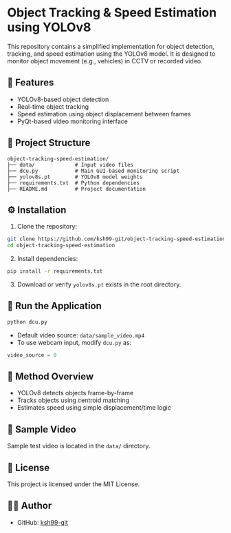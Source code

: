 
# Object Tracking & Speed Estimation using YOLOv8

This repository contains a simplified implementation for object detection, tracking, and speed estimation using the YOLOv8 model. It is designed to monitor object movement (e.g., vehicles) in CCTV or recorded video.

## 🚗 Features

- YOLOv8-based object detection  
- Real-time object tracking  
- Speed estimation using object displacement between frames  
- PyQt-based video monitoring interface

## 📁 Project Structure

```
object-tracking-speed-estimation/
├── data/             # Input video files
├── dcu.py            # Main GUI-based monitoring script
├── yolov8s.pt        # YOLOv8 model weights
├── requirements.txt  # Python dependencies
├── README.md         # Project documentation
```

## ⚙️ Installation

1. Clone the repository:

```bash
git clone https://github.com/ksh99-git/object-tracking-speed-estimation.git
cd object-tracking-speed-estimation
```

2. Install dependencies:

```bash
pip install -r requirements.txt
```

3. Download or verify `yolov8s.pt` exists in the root directory.

## 🚀 Run the Application

```bash
python dcu.py
```

- Default video source: `data/sample_video.mp4`
- To use webcam input, modify `dcu.py` as:

```python
video_source = 0
```

## 🧠 Method Overview

- YOLOv8 detects objects frame-by-frame
- Tracks objects using centroid matching
- Estimates speed using simple displacement/time logic

## 🎥 Sample Video

Sample test video is located in the `data/` directory.

## 📄 License

This project is licensed under the MIT License.

## 🙋‍♂️ Author

- GitHub: [ksh99-git](https://github.com/ksh99-git)

